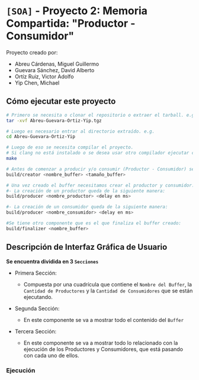 # `[SOA]` - Proyecto 2: Memoria Compartida: "Productor - Consumidor"

Proyecto creado por:

- Abreu Cárdenas, Miguel Guillermo
- Guevara Sánchez, David Alberto
- Ortíz Ruiz, Victor Adolfo
- Yip Chen, Michael

## Cómo ejecutar este proyecto

```sh
# Primero se necesita o clonar el repositorio o extraer el tarball. e.g.
tar -xvf Abreu-Guevara-Ortiz-Yip.tgz

# Luego es necesario entrar al directorio extraído. e.g.
cd Abreu-Guevara-Ortiz-Yip

# Luego de eso se necesita compilar el proyecto.
# Si clang no está instalado o se desea usar otro compilador ejecutar como: make CC=gcc
make

# Antes de comenzar a producir y/o consumir (Productor - Consumidor) se necesita necesita crear el buffer donde se van a publicar los diferentes elementos del productor.
build/creator <nombre_buffer> <tamaño_buffer>

# Una vez creado el buffer necesitamos crear el productor y consumidor:
#- La creación de un productor queda de la siguiente manera:
build/producer <nombre_productor> <delay en ms>

#- La creación de un consumidor queda de la siguiente manera:
build/producer <nombre_consumidor> <delay en ms>

#Se tiene otro componente que es el que finaliza el buffer creado:
build/finalizer <nombre_buffer>  
```

## Descripción de Interfaz Gráfica de Usuario

**Se encuentra dividida en 3 `Secciones`**

- Primera Sección:
  
  - Compuesta por una cuadrícula que contiene el `Nombre del Buffer`, la `Cantidad de Productores` y la `Cantidad de Consumidores` que se están ejecutando.

- Segunda Sección:

  - En este componente se va a mostrar todo el contenido del `Buffer`

- Tercera Sección:
  
  - En este componente se va a mostrar todo lo relacionado con la ejecución de los Productores y Consumidores, que está pasando con cada uno de ellos.

### Ejecución
